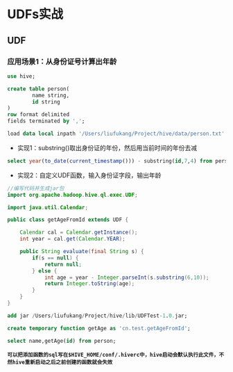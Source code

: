 # UDFs实战

## UDF

### 应用场景1：从身份证号计算出年龄
```sql
use hive;

create table person(
        name string,
        id string
)
row format delimited
fields terminated by ',';

load data local inpath '/Users/liufukang/Project/hive/data/person.txt' into table person;
```
- 实现1：substring()取出身份证的年份，然后用当前时间的年份去减
```sql
select year(to_date(current_timestamp())) - substring(id,7,4) from person;
```
- 实现2：自定义UDF函数，输入身份证字段，输出年龄

```java
//编写代码并生成jar包
import org.apache.hadoop.hive.ql.exec.UDF;

import java.util.Calendar;

public class getAgeFromId extends UDF {

    Calendar cal = Calendar.getInstance();
    int year = cal.get(Calendar.YEAR);

    public String evaluate(final String s) {
        if(s == null) {
            return null;
        } else {
            int age = year - Integer.parseInt(s.substring(6,10));
            return Integer.toString(age);
        }
    }
}
```
```sql
add jar /Users/liufukang/Project/hive/lib/UDFTest-1.0.jar;

create temporary function getAge as 'cn.test.getAgeFromId';

select name,getAge(id) from person;
```

**`可以把添加函数的sql写在$HIVE_HOME/conf/.hiverc中，hive启动会默认执行此文件，不然hive重新启动之后之前创建的函数就会失效`**